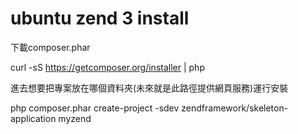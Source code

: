 # ubuntu zend 3 install 
下載composer.phar

curl -sS https://getcomposer.org/installer | php

進去想要把專案放在哪個資料夾(未來就是此路徑提供網頁服務)運行安裝

php composer.phar create-project -sdev zendframework/skeleton-application myzend

